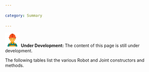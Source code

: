 ```yaml
---

category: Summary

---
```


![Under Construction](/img/worker-male-48.png) **Under Development:** The content of this page is still under development.

The following tables list the various Robot and Joint constructors and methods.
